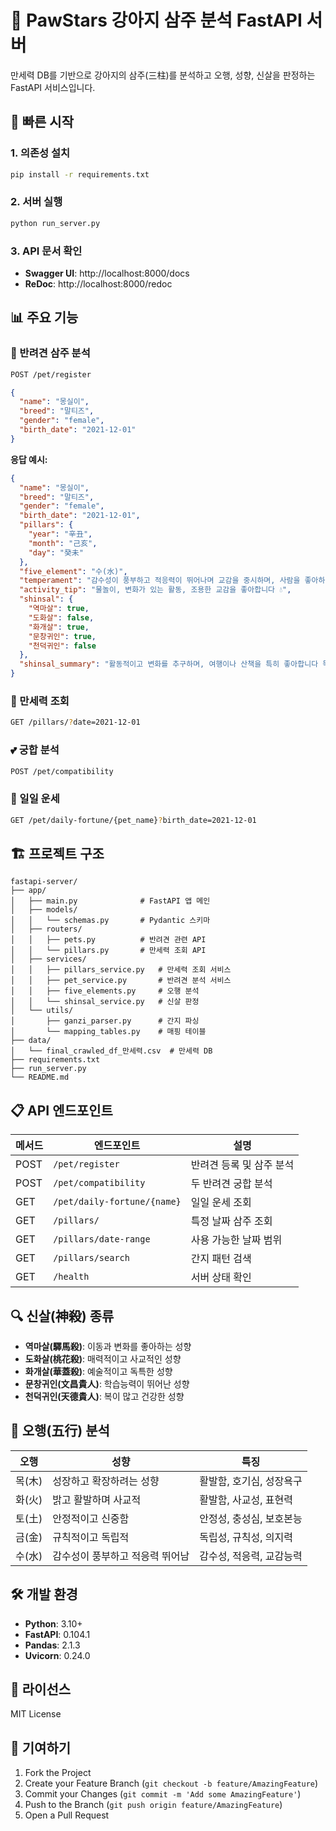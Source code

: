 # 🐾 PawStars 강아지 삼주 분석 FastAPI 서버

만세력 DB를 기반으로 강아지의 삼주(三柱)를 분석하고 오행, 성향, 신살을 판정하는 FastAPI 서비스입니다.

## 🚀 빠른 시작

### 1. 의존성 설치
```bash
pip install -r requirements.txt
```

### 2. 서버 실행
```bash
python run_server.py
```

### 3. API 문서 확인
- **Swagger UI**: http://localhost:8000/docs
- **ReDoc**: http://localhost:8000/redoc

## 📊 주요 기능

### 🔮 반려견 삼주 분석
```bash
POST /pet/register
```
```json
{
  "name": "몽실이",
  "breed": "말티즈",
  "gender": "female",
  "birth_date": "2021-12-01"
}
```

**응답 예시:**
```json
{
  "name": "몽실이",
  "breed": "말티즈",
  "gender": "female",
  "birth_date": "2021-12-01",
  "pillars": {
    "year": "辛丑",
    "month": "己亥", 
    "day": "癸未"
  },
  "five_element": "수(水)",
  "temperament": "감수성이 풍부하고 적응력이 뛰어나며 교감을 중시하며, 사람을 좋아하고 감정 교류에 민감한 타입",
  "activity_tip": "물놀이, 변화가 있는 활동, 조용한 교감을 좋아합니다 💧",
  "shinsal": {
    "역마살": true,
    "도화살": false,
    "화개살": true,
    "문창귀인": true,
    "천덕귀인": false
  },
  "shinsal_summary": "활동적이고 변화를 추구하며, 여행이나 산책을 특히 좋아합니다 독특한 매력이 있고 예술적 감각이 뛰어나며, 혼자만의 시간도 즐깁니다"
}
```

### 📅 만세력 조회
```bash
GET /pillars/?date=2021-12-01
```

### 💕 궁합 분석
```bash
POST /pet/compatibility
```

### 🌟 일일 운세
```bash
GET /pet/daily-fortune/{pet_name}?birth_date=2021-12-01
```

## 🏗️ 프로젝트 구조

```
fastapi-server/
├── app/
│   ├── main.py              # FastAPI 앱 메인
│   ├── models/
│   │   └── schemas.py       # Pydantic 스키마
│   ├── routers/
│   │   ├── pets.py          # 반려견 관련 API
│   │   └── pillars.py       # 만세력 조회 API
│   ├── services/
│   │   ├── pillars_service.py   # 만세력 조회 서비스
│   │   ├── pet_service.py       # 반려견 분석 서비스
│   │   ├── five_elements.py     # 오행 분석
│   │   └── shinsal_service.py   # 신살 판정
│   └── utils/
│       ├── ganzi_parser.py      # 간지 파싱
│       └── mapping_tables.py    # 매핑 테이블
├── data/
│   └── final_crawled_df_만세력.csv  # 만세력 DB
├── requirements.txt
├── run_server.py
└── README.md
```

## 📋 API 엔드포인트

| 메서드 | 엔드포인트 | 설명 |
|--------|------------|------|
| POST | `/pet/register` | 반려견 등록 및 삼주 분석 |
| POST | `/pet/compatibility` | 두 반려견 궁합 분석 |
| GET | `/pet/daily-fortune/{name}` | 일일 운세 조회 |
| GET | `/pillars/` | 특정 날짜 삼주 조회 |
| GET | `/pillars/date-range` | 사용 가능한 날짜 범위 |
| GET | `/pillars/search` | 간지 패턴 검색 |
| GET | `/health` | 서버 상태 확인 |

## 🔍 신살(神殺) 종류

- **역마살(驛馬殺)**: 이동과 변화를 좋아하는 성향
- **도화살(桃花殺)**: 매력적이고 사교적인 성향  
- **화개살(華蓋殺)**: 예술적이고 독특한 성향
- **문창귀인(文昌貴人)**: 학습능력이 뛰어난 성향
- **천덕귀인(天德貴人)**: 복이 많고 건강한 성향

## 🎯 오행(五行) 분석

| 오행 | 성향 | 특징 |
|------|------|------|
| 목(木) | 성장하고 확장하려는 성향 | 활발함, 호기심, 성장욕구 |
| 화(火) | 밝고 활발하며 사교적 | 활발함, 사교성, 표현력 |
| 토(土) | 안정적이고 신중함 | 안정성, 충성심, 보호본능 |
| 금(金) | 규칙적이고 독립적 | 독립성, 규칙성, 의지력 |
| 수(水) | 감수성이 풍부하고 적응력 뛰어남 | 감수성, 적응력, 교감능력 |

## 🛠️ 개발 환경

- **Python**: 3.10+
- **FastAPI**: 0.104.1
- **Pandas**: 2.1.3
- **Uvicorn**: 0.24.0

## 📝 라이선스

MIT License

## 🤝 기여하기

1. Fork the Project
2. Create your Feature Branch (`git checkout -b feature/AmazingFeature`)
3. Commit your Changes (`git commit -m 'Add some AmazingFeature'`)
4. Push to the Branch (`git push origin feature/AmazingFeature`)
5. Open a Pull Request
